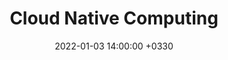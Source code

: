 ---
title: "Cloud Native Computing"
lecturer: "پوریا مختاری"
bio: "دانشجوی مهندسی کامپیوتر"
github_id: "pouriamokhtari"
date: "2022-01-03 14:00:00 +0330"
location: "لینک رویداد قبل از برگزاری از کانال تلگرام انجمن اعلام خواهد شد"
topic1: "Introduction"
topic2: "Micro service architecture"
topic3: "Docker"
topic4: "Kubernetes"
---